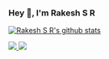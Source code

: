 ### Hey 👋, I'm Rakesh S R


<!--
**rakeshsagalagatte/rakeshsagalagatte** is a ✨ _special_ ✨ repository because its `README.md` (this file) appears on your GitHub profile.

Here are some ideas to get you started:

- 🔭 I’m currently working on ...
- 🌱 I’m currently learning ...
- 👯 I’m looking to collaborate on ...
- 🤔 I’m looking for help with ...
- 💬 Ask me about ...
- 📫 How to reach me: ...
- 😄 Pronouns: ...
- ⚡ Fun fact: ...
-->

[![Rakesh S R's github stats](https://github-readme-stats.vercel.app/api?username=rakeshsagalagatte)](https://github.com/anuraghazra/github-readme-stats)

<p>
<!-- <img src=https://komarev.com/ghpvc/?username=rakeshsagalagatte alt=rakesh_S_R/> 
-->
<a href="https://www.linkedin.com/in/rakesh-s-r-059391186/" >
    <img src="https://img.shields.io/static/v1?label=LinkedIn&message=Rakesh&logo=linkedIn&color=red">
  </a>
 <a href="https://twitter.com/Rakesh98448963" > 
   <img src="https://img.shields.io/static/v1?label=Twitter&message=Rakesh&logo=twitter">
 </a>
</p>
